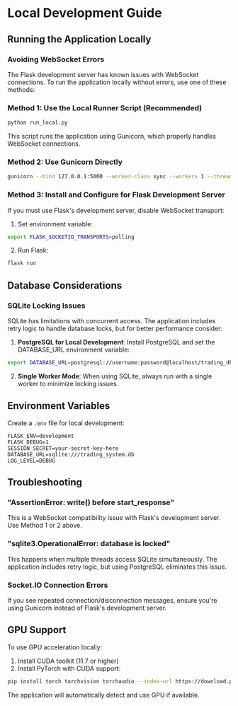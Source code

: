 # Local Development Guide

## Running the Application Locally

### Avoiding WebSocket Errors

The Flask development server has known issues with WebSocket connections. To run the application locally without errors, use one of these methods:

### Method 1: Use the Local Runner Script (Recommended)

```bash
python run_local.py
```

This script runs the application using Gunicorn, which properly handles WebSocket connections.

### Method 2: Use Gunicorn Directly

```bash
gunicorn --bind 127.0.0.1:5000 --worker-class sync --workers 1 --threads 4 --timeout 120 --reload --log-level debug main:app
```

### Method 3: Install and Configure for Flask Development Server

If you must use Flask's development server, disable WebSocket transport:

1. Set environment variable:
```bash
export FLASK_SOCKETIO_TRANSPORTS=polling
```

2. Run Flask:
```bash
flask run
```

## Database Considerations

### SQLite Locking Issues

SQLite has limitations with concurrent access. The application includes retry logic to handle database locks, but for better performance consider:

1. **PostgreSQL for Local Development**: Install PostgreSQL and set the DATABASE_URL environment variable:
```bash
export DATABASE_URL=postgresql://username:password@localhost/trading_db
```

2. **Single Worker Mode**: When using SQLite, always run with a single worker to minimize locking issues.

## Environment Variables

Create a `.env` file for local development:

```env
FLASK_ENV=development
FLASK_DEBUG=1
SESSION_SECRET=your-secret-key-here
DATABASE_URL=sqlite:///trading_system.db
LOG_LEVEL=DEBUG
```

## Troubleshooting

### "AssertionError: write() before start_response"
This is a WebSocket compatibility issue with Flask's development server. Use Method 1 or 2 above.

### "sqlite3.OperationalError: database is locked"
This happens when multiple threads access SQLite simultaneously. The application includes retry logic, but using PostgreSQL eliminates this issue.

### Socket.IO Connection Errors
If you see repeated connection/disconnection messages, ensure you're using Gunicorn instead of Flask's development server.

## GPU Support

To use GPU acceleration locally:

1. Install CUDA toolkit (11.7 or higher)
2. Install PyTorch with CUDA support:
```bash
pip install torch torchvision torchaudio --index-url https://download.pytorch.org/whl/cu118
```

The application will automatically detect and use GPU if available.